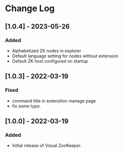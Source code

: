 # Change Log

## [1.0.4] - 2023-05-26
### Added
- Alphabetized ZK nodes in explorer
- Default language setting for nodes without extension
- Default ZK host configured on startup

## [1.0.3] - 2022-03-19
### Fixed
- command title in extensiton manage page
- fix some typo.

## [1.0.0] - 2022-03-19
### Added
- Initial release of Visual ZooKeeper.